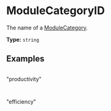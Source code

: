 # ModuleCategoryID

The name of a [ModuleCategory](prototype:ModuleCategory).

**Type:** `string`

## Examples

```
```
"productivity"
```
```

```
```
"efficiency"
```
```

